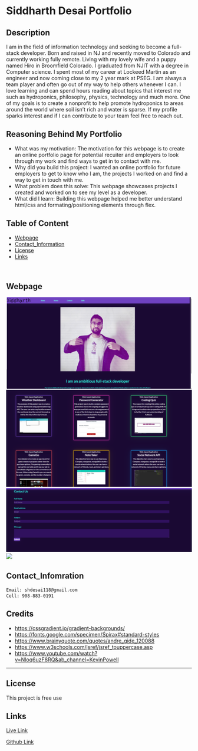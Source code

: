 # Siddharth Desai Portfolio

## Description
I am in the field of information technology and seeking to become a full-stack developer. Born and raised in NJ and recently moved to Colorado and currently working fully remote. Living with my lovely wife and a puppy named Hiro in Broomfield Colorado. I graduated from NJIT with a degree in Computer science. I spent most of my career at Lockeed Martin as an engineer and now coming close to my 2 year mark at PSEG. I am always a team player and often go out of my way to help others whenever I can. I love learning and can spend hours reading about topics that interest me such as hydroponics, philosophy, physics, technology and much more. One of my goals is to create a nonprofit to help promote hydroponics to areas around the world where soil isn’t rich and water is sparse. If my profile sparks interest and if I can contribute to your team feel free to reach out.


## Reasoning Behind My Portfolio

* What was my motivation: The motivation for this webpage is to create an online portfolio page for potential recuiter and employers to look through my work and find ways to get    in to contact with me.
* Why did you build this project: I wanted an online portfolio for future employers to get to know who I am, the projects I worked on and find a way to get in touch with me.
* What problem does this solve: This webpage showcases projects I created and worked on to see my level as a developer.
* What did I learn:  Building this webpage helped me better understand html/css and formating/positioning elements through flex.


## Table of Content
- [Webpage](#webpage)
- [Contact_Information](#contact_infomration)
- [License](#license)
- [Links](#links)

<br/>

## Webpage
![](/img/Capture.png)
![](/img/Capture2.png)
![](/img/Capture3.png)
![](/img/Capture4png)




## Contact_Infomration

```
Email: shdesai118@gmail.com
Cell: 908-883-0191
```

## Credits

* https://cssgradient.io/gradient-backgrounds/
* https://fonts.google.com/specimen/Spirax#standard-styles
* https://www.brainyquote.com/quotes/andre_gide_120088
* https://www.w3schools.com/jsref/jsref_touppercase.asp
* https://www.youtube.com/watch?v=Nloq6uzF8RQ&ab_channel=KevinPowell
--- 

## License

This project is free use

## Links

[Live Link](https://shd118.github.io/Portfolio/)

[Github Link](https://github.com/SHD118/Portfolio/blob/master/README.md)
 

